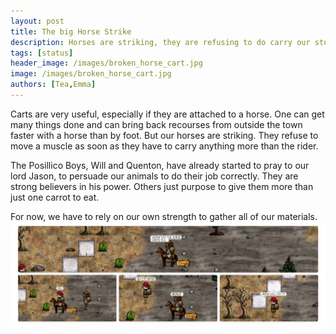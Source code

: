 ```yaml
---
layout: post
title: The big Horse Strike
description: Horses are striking, they are refusing to do carry our stuff.
tags: [status]
header_image: /images/broken_horse_cart.jpg
image: /images/broken_horse_cart.jpg
authors: [Tea,Emma]
---
```


Carts are very useful, especially if they are attached to a horse. One can get many things done and can bring back recourses from outside the town faster with a horse than by foot. But our horses are striking. They refuse to move a muscle as soon as they have to carry anything more than the rider. 

The Posillico Boys, Will and Quenton, have already started to pray to our lord Jason, to persuade our animals to do their job correctly. They are strong believers in his power. Others just purpose to give them more than just one carrot to eat. 

For now, we have to rely on our own strength to gather all of our materials. 
![image](/images/broken_horse_cart.jpg)
